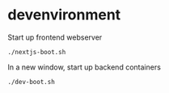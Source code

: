 # devenvironment

Start up frontend webserver

`./nextjs-boot.sh`

In a new window, start up backend containers

`./dev-boot.sh`
